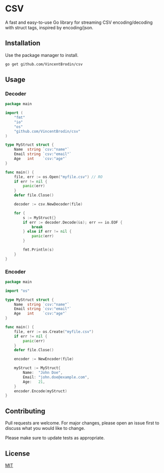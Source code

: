 # CSV

A fast and easy-to-use Go library for streaming CSV encoding/decoding with struct tags, inspired by encoding/json.

## Installation

Use the package manager to install.

```bash
go get github.com/VincentBrodin/csv
```

## Usage
### Decoder
```go
package main 

import (
	"fmt"
	"io"
	"os"
	"github.com/VincentBrodin/csv"
)

type MyStruct struct {
	Name  string `csv:"name"`
	Email string `csv:"email"`
	Age   int    `csv:"age"`
}

func main() {
	file, err := os.Open("myfile.csv") // RO
	if err != nil {
		panic(err)
	}
	defer file.Close()

	decoder := csv.NewDecoder(file)

	for {
		s := MyStruct{}
		if err := decoder.Decode(&s); err == io.EOF {
			break
		} else if err != nil {
			panic(err)
		}

		fmt.Println(s)
	}
}
```

### Encoder
```go
package main

import "os"

type MyStruct struct {
	Name  string `csv:"name"`
	Email string `csv:"email"`
	Age   int    `csv:"age"`
}

func main() {
	file, err := os.Create("myfile.csv")
	if err != nil {
		panic(err)
	}
	defer file.Close()

	encoder := NewEncoder(file)

	myStruct := MyStruct{
		Name:  "John Doe",
		Email: "john.doe@example.com",
		Age:   21,
	}
	encoder.Encode(myStruct)
}

```

## Contributing

Pull requests are welcome. For major changes, please open an issue first
to discuss what you would like to change.

Please make sure to update tests as appropriate.

## License

[MIT](https://github.com/VincentBrodin/csv/blob/main/LICENSE)
